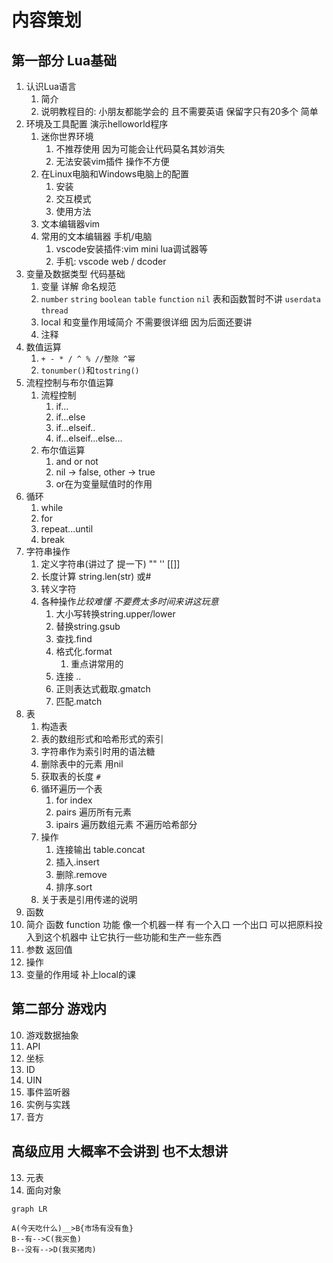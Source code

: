 # 内容策划

## 第一部分 Lua基础

1. 认识Lua语言
   1. 简介
   2. 说明教程目的: 小朋友都能学会的 且不需要英语 保留字只有20多个 简单
2. 环境及工具配置 演示helloworld程序
   1. 迷你世界环境
      1. 不推荐使用 因为可能会让代码莫名其妙消失
      2. 无法安装vim插件 操作不方便
   2. 在Linux电脑和Windows电脑上的配置
      1. 安装
      2. 交互模式
      3. 使用方法
   3. 文本编辑器vim
   4. 常用的文本编辑器 手机/电脑
      1. vscode安装插件:vim mini lua调试器等
      2. 手机: vscode web / dcoder
3. 变量及数据类型 代码基础
   1. 变量 详解 命名规范
   2. `number` `string` `boolean` `table` `function` `nil` 表和函数暂时不讲 `userdata` `thread`
   3. local 和变量作用域简介 不需要很详细 因为后面还要讲
   4. 注释
4. 数值运算
   1. `+ - * / ^ % //整除 ^幂`
   2. `tonumber()`和`tostring()`
5. 流程控制与布尔值运算
   1. 流程控制
      1. if...
      2. if...else
      3. if...elseif..
      4. if...elseif...else...
   2. 布尔值运算
      1. and or not
      2. nil -> false, other -> true
      3. or在为变量赋值时的作用
6. 循环
   1. while
   2. for
   3. repeat...until
   4. break
7. 字符串操作
   1. 定义字符串(讲过了 提一下) "" '' [[]]
   2. 长度计算 string.len(str) 或#
   3. 转义字符
   4. 各种操作*比较难懂 不要费太多时间来讲这玩意*
      1. 大小写转换string.upper/lower
      2. 替换string.gsub
      3. 查找.find
      4. 格式化.format
         1. 重点讲常用的
      5. 连接 ..
      6. 正则表达式截取.gmatch
      7. 匹配.match
8. 表
   1. 构造表
   2. 表的数组形式和哈希形式的索引
   3. 字符串作为索引时用的语法糖
   4. 删除表中的元素 用nil
   5. 获取表的长度 `#`
   6. 循环遍历一个表
      1. for index
      2. pairs 遍历所有元素
      3. ipairs 遍历数组元素 不遍历哈希部分
   7. 操作
      1. 连接输出 table.concat
      2. 插入.insert
      3. 删除.remove
      4. 排序.sort
   8. 关于表是引用传递的说明
9.  函数
   1. 简介 函数 function 功能  像一个机器一样 有一个入口 一个出口 可以把原料投入到这个机器中 让它执行一些功能和生产一些东西
   2. 参数 返回值
   3. 操作
   4. 变量的作用域 补上local的课

## 第二部分 游戏内

10. 游戏数据抽象
   1.  API
   2.  坐标
   3.  ID
   4.  UIN
11. 事件监听器
12. 实例与实践
   1.  音方

## 高级应用 大概率不会讲到 也不太想讲

13. 元表
14. 面向对象


```mermaid
graph LR

A(今天吃什么)__>B{市场有没有鱼}
B--有-->C(我买鱼)
B--没有-->D(我买猪肉)
```

